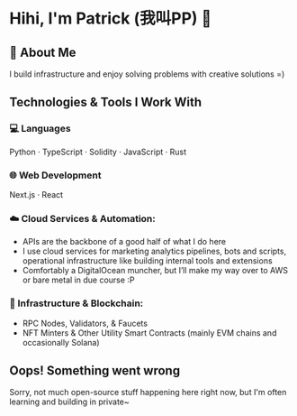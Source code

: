 # Hihi, I'm Patrick (我叫PP) 👋

## 📝 About Me

I build infrastructure and enjoy solving problems with creative solutions =)

## Technologies & Tools I Work With

### 💻 Languages
Python · TypeScript · Solidity · JavaScript · Rust  

### 🌐 Web Development
Next.js · React  

### ☁️ Cloud Services & Automation:
- APIs are the backbone of a good half of what I do here
- I use cloud services for marketing analytics pipelines, bots and scripts, operational infrastructure like building internal tools and extensions  
- Comfortably a DigitalOcean muncher, but I’ll make my way over to AWS or bare metal in due course :P

### 🔧 Infrastructure & Blockchain:
- RPC Nodes, Validators, & Faucets
- NFT Minters & Other Utility Smart Contracts (mainly EVM chains and occasionally Solana)

## Oops! Something went wrong

Sorry, not much open-source stuff happening here right now, but I'm often learning and building in private~
